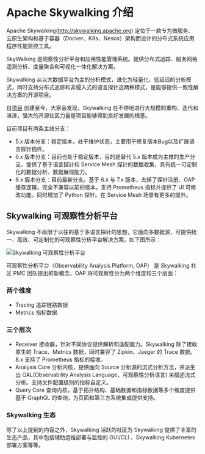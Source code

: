 # Apache Skywalking 介绍

Apache Skywalking(http://skywalking.apache.org) 定位于一款专为微服务、云原生架构和基于容器（Docker、K8s、Nesos）架构而设计的分布式系统应用程序性能监控工具。

SkyWalking 是观察性分析平台和应用性能管理系统。提供分布式追踪、服务网格遥测分析、度量聚合和可视化一体化解决方案。

Skywalking 从以大数据平台为主的分析模式，进化为轻量化、低延迟的分析模式，同时支持分布式追踪和非侵入式的语言探针这两种模式，是能够提供一致性解决方案的开源项目。

自[项目](https://github.com/apache/skywalking) 创建至今，大家会发现，Skywalking 在不停地进行大规模的重构、迭代和演进，强大的开源社区力量是项目能够得到良好发展的根基。

目前项目有两条主线分支：

- 5.x 版本分支：稳定版本，处于维护状态，主要用于修复版本Bug以及扩展语言探针插件。
- 6.x 版本分支：目前也处于稳定版本，目的是替代 5.x 版本成为主推的生产分支，提供了基于语言探针和 Service Mesh 探针的数据收集，具有统一可定制化的数据分析、数据展现能力。
- 8.x 版本分支：目前最新分支。基于 6.x 与 7.x 版本，去掉了探针注册、OAP 缓存逻辑，完全不兼容以前的版本。支持 Prometheus 指标并提供了 UI 可修改功能。同时增加了 Python 探针。在 Service Mesh 场景有更多的提升。

## Skywalking 可观察性分析平台

Skywalking 不局限于以往的基于多语言探针的思想，它面向多数据源，可提供统一、高效、可定制化的可观察性分析平台解决方案，如下图所示：

![Skywalking  可观察性分析平台](http://cdn.jared-says.cn/687474703a2f2f736b7977616c6b696e672e6170616368652e6f72672f6173736574732f6672616d652d76382e6a70673f753d3230323030343233.jpeg)

可观察性分析平台（Observability Analysis Platform, OAP） 是 Skywalking 社区 PMC 团队提出的新概念，OAP 将可观察性分为两个维度和三个层面：

### 两个维度

- Tracing 追踪链路数据
- Metrics 指标数据

### 三个层次

- Receiver 接收器，针对不同协议提供解析和适配能力。Skywalking 除了接收原生的 Trace、Metrics 数据，同时兼容了 Zipkin、Jaeger 的 Trace 数据。8.x 支持了 Prometheus 指标的接收。
- Analysis Core 分析内核，提供面向 Source 分析源的流式分析方法，并派生出 OAL(Observability Analysis Language，可观察性分析语言) 来描述流式分析。支持文件配置级别的指标自定义。
- Query Core 查询内核，基于拓扑结构、基础数据和指标数据等多个维度提供基于 GraphQL 的查询，为页面和第三方系统集成提供支持。

### Skywalking 生态

除了以上提到的内容之外，Skywalking 活跃的社区为 Skywalking 提供了丰富的生态产品，其中包括辅助运维部署与监控的 GUI/CLI 、Skywalking Kubernetes 部署方案等等。

